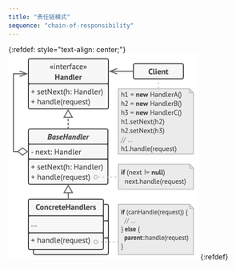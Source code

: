 ```yaml
---
title: "责任链模式"
sequence: "chain-of-responsibility"
---
```


{:refdef: style="text-align: center;"}
![](/assets/images/design-pattern/diagrams/chain-of-responsibility-structure.png)
{:refdef}
